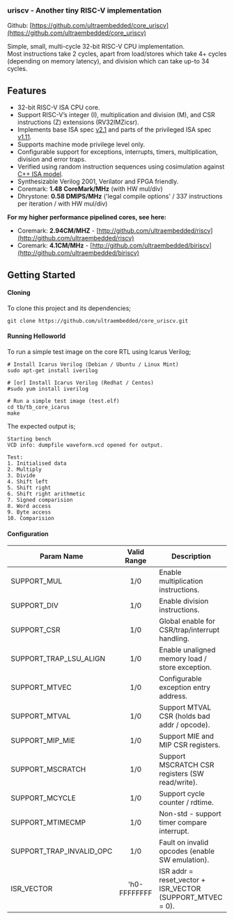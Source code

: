 ### uriscv - Another tiny RISC-V implementation

Github:   [https://github.com/ultraembedded/core_uriscv](https://github.com/ultraembedded/core_uriscv)

Simple, small, multi-cycle 32-bit RISC-V CPU implementation.  
Most instructions take 2 cycles, apart from load/stores which take 4+ cycles (depending on memory latency), and division which can take up-to 34 cycles.

## Features
* 32-bit RISC-V ISA CPU core.
* Support RISC-V’s integer (I), multiplication and division (M), and CSR instructions (Z) extensions (RV32IMZicsr).
* Implements base ISA spec [v2.1](docs/riscv_isa_spec.pdf) and parts of the privileged ISA spec [v1.11](docs/riscv_privileged_spec.pdf).
* Supports machine mode privilege level only.
* Configurable support for exceptions, interrupts, timers, multiplication, division and error traps.
* Verified using random instruction sequences using cosimulation against [C++ ISA model](https://github.com/ultraembedded/exactstep).
* Synthesizable Verilog 2001, Verilator and FPGA friendly.
* Coremark:  **1.48 CoreMark/MHz** (with HW mul/div)
* Dhrystone: **0.58 DMIPS/MHz** ('legal compile options' / 337 instructions per iteration / with HW mul/div)

**For my higher performance pipelined cores, see here:**
* Coremark:  **2.94CM/MHZ** - [http://github.com/ultraembedded/riscv](http://github.com/ultraembedded/riscv)
* Coremark:  **4.1CM/MHz** - [http://github.com/ultraembedded/biriscv](http://github.com/ultraembedded/biriscv)

## Getting Started

#### Cloning

To clone this project and its dependencies;

```
git clone https://github.com/ultraembedded/core_uriscv.git

```

#### Running Helloworld

To run a simple test image on the core RTL using Icarus Verilog;

```
# Install Icarus Verilog (Debian / Ubuntu / Linux Mint)
sudo apt-get install iverilog

# [or] Install Icarus Verilog (Redhat / Centos)
#sudo yum install iverilog

# Run a simple test image (test.elf)
cd tb/tb_core_icarus
make
```

The expected output is;
```
Starting bench
VCD info: dumpfile waveform.vcd opened for output.

Test:
1. Initialised data
2. Multiply
3. Divide
4. Shift left
5. Shift right
6. Shift right arithmetic
7. Signed comparision
8. Word access
9. Byte access
10. Comparision
```
#### Configuration

| Param Name                | Valid Range  | Description                                               |
| ------------------------- |:------------:| ----------------------------------------------------------|
| SUPPORT_MUL               | 1/0          | Enable multiplication instructions.                       |
| SUPPORT_DIV               | 1/0          | Enable division instructions.                             |
| SUPPORT_CSR               | 1/0          | Global enable for CSR/trap/interrupt handling.            |
| SUPPORT_TRAP_LSU_ALIGN    | 1/0          | Enable unaligned memory load / store exception.           |
| SUPPORT_MTVEC             | 1/0          | Configurable exception entry address.                     |
| SUPPORT_MTVAL             | 1/0          | Support MTVAL CSR (holds bad addr / opcode).              |
| SUPPORT_MIP_MIE           | 1/0          | Support MIE and MIP CSR registers.                        |
| SUPPORT_MSCRATCH          | 1/0          | Support MSCRATCH CSR registers (SW read/write).           |
| SUPPORT_MCYCLE            | 1/0          | Support cycle counter / rdtime.                           |
| SUPPORT_MTIMECMP          | 1/0          | Non-std - support timer compare interrupt.                |
| SUPPORT_TRAP_INVALID_OPC  | 1/0          | Fault on invalid opcodes (enable SW emulation).           |
| ISR_VECTOR                | 'h0-FFFFFFFF | ISR addr = reset_vector + ISR_VECTOR (SUPPORT_MTVEC = 0). |

